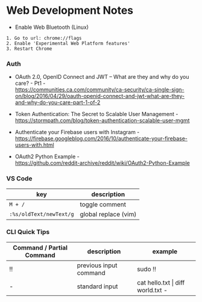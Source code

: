 # Web Development Notes

- Enable Web Bluetooth (Linux)
```
1. Go to url: chrome://flags
2. Enable 'Experimental Web Platform features'
3. Restart Chrome
```

### Auth
- OAuth 2.0, OpenID Connect and JWT – What are they and why do you care? - Pt1 -  
https://communities.ca.com/community/ca-security/ca-single-sign-on/blog/2016/04/29/oauth-openid-connect-and-jwt-what-are-they-and-why-do-you-care-part-1-of-2

- Token Authentication: The Secret to Scalable User Management -  
https://stormpath.com/blog/token-authentication-scalable-user-mgmt

- Authenticate your Firebase users with Instagram -  
https://firebase.googleblog.com/2016/10/authenticate-your-firebase-users-with.html

- OAuth2 Python Example -  
https://github.com/reddit-archive/reddit/wiki/OAuth2-Python-Example

### VS Code

| key | description |
| ---- | ---- |
| ```M + /``` | toggle comment |
| ```:%s/oldText/newText/g``` | global replace (vim) |

### CLI Quick Tips
| Command / Partial Command | description | example |
| ---- | ---- | ---- |
| !! | previous input command | sudo !! |
| - | standard input | cat hello.txt \| diff world.txt - |
